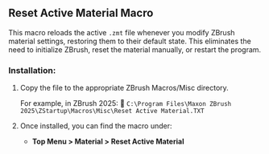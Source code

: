## Reset Active Material Macro

This macro reloads the active `.zmt` file whenever you modify ZBrush material settings, restoring them to their default state. This eliminates the need to initialize ZBrush, reset the material manually, or restart the program.

### Installation:

1. Copy the file to the appropriate ZBrush Macros/Misc directory.

   For example, in ZBrush 2025:
   📂 `C:\Program Files\Maxon ZBrush 2025\ZStartup\Macros\Misc\Reset Active Material.TXT`

2. Once installed, you can find the macro under:
   - **Top Menu > Material > Reset Active Material**
